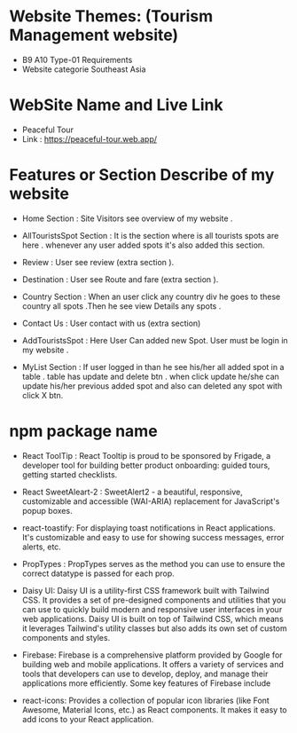 # Website Themes: (Tourism Management website)
- B9 A10 Type-01 Requirements
- Website categorie Southeast Asia

# WebSite Name and Live Link
* Peaceful Tour
* Link : https://peaceful-tour.web.app/ 

# Features or Section Describe of my website 
- Home Section : Site Visitors see overview of my website .

- AllTouristsSpot Section : It is the section where is all tourists spots are here . whenever any user added spots it's also added this section. 

- Review : User see review (extra section ).

- Destination : User see Route and fare (extra section ).

- Country Section : When an user click any country div he goes to these country all spots .Then he see view Details any spots .

- Contact Us : User contact with us (extra section)

- AddTouristsSpot : Here User Can added new Spot. User must be login in my website .

- MyList Section : If user logged in than he see his/her all added spot in a table . table has update and delete btn . when click update he/she can update his/her previous added spot and also can deleted any spot with click X btn. 

#  npm package name
- React ToolTip : React Tooltip is proud to be sponsored by Frigade, a developer tool for building better product onboarding: guided tours, getting started checklists.

- React SweetAleart-2 : SweetAlert2 - a beautiful, responsive, customizable and accessible (WAI-ARIA) replacement for JavaScript's popup boxes.

- react-toastify: For displaying toast notifications in React applications. It's customizable and easy to use for showing success messages, error alerts, etc.

- PropTypes : PropTypes serves as the method you can use to ensure the correct datatype is passed for each prop.
- Daisy UI: Daisy UI is a utility-first CSS framework built with Tailwind CSS. It provides a set of pre-designed components and utilities that you can use to quickly build modern and responsive user interfaces in your web applications. Daisy UI is built on top of Tailwind CSS, which means it leverages Tailwind's utility classes but also adds its own set of custom components and styles.

- Firebase: Firebase is a comprehensive platform provided by Google for building web and mobile applications. It offers a variety of services and tools that developers can use to develop, deploy, and manage their applications more efficiently. Some key features of Firebase include

- react-icons: Provides a collection of popular icon libraries (like Font Awesome, Material Icons, etc.) as React components. It makes it easy to add icons to your React application.





